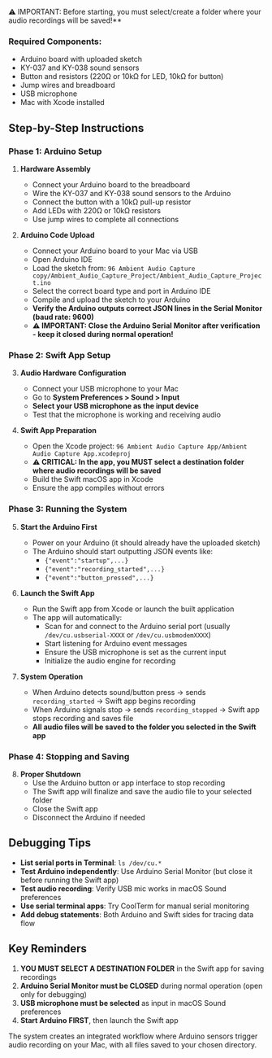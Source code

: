 ⚠️ IMPORTANT: Before starting, you must select/create a folder where your audio recordings will be saved!**

### Required Components:
- Arduino board with uploaded sketch
- KY-037 and KY-038 sound sensors
- Button and resistors (220Ω or 10kΩ for LED, 10kΩ for button)
- Jump wires and breadboard
- USB microphone
- Mac with Xcode installed

## Step-by-Step Instructions

### Phase 1: Arduino Setup

1. **Hardware Assembly**
   - Connect your Arduino board to the breadboard
   - Wire the KY-037 and KY-038 sound sensors to the Arduino
   - Connect the button with a 10kΩ pull-up resistor
   - Add LEDs with 220Ω or 10kΩ resistors
   - Use jump wires to complete all connections

2. **Arduino Code Upload**
   - Connect your Arduino board to your Mac via USB
   - Open Arduino IDE
   - Load the sketch from:
     ```96 Ambient Audio Capture copy/Ambient_Audio_Capture_Project/Ambient_Audio_Capture_Project.ino```
   - Select the correct board type and port in Arduino IDE
   - Compile and upload the sketch to your Arduino
   - **Verify the Arduino outputs correct JSON lines in the Serial Monitor (baud rate: 9600)**
   - **⚠️ IMPORTANT: Close the Arduino Serial Monitor after verification - keep it closed during normal operation!**

### Phase 2: Swift App Setup

3. **Audio Hardware Configuration**
   - Connect your USB microphone to your Mac
   - Go to **System Preferences > Sound > Input**
   - **Select your USB microphone as the input device**
   - Test that the microphone is working and receiving audio

4. **Swift App Preparation**
   - Open the Xcode project:
     ```96 Ambient Audio Capture App/Ambient Audio Capture App.xcodeproj```
   - **⚠️ CRITICAL: In the app, you MUST select a destination folder where audio recordings will be saved**
   - Build the Swift macOS app in Xcode
   - Ensure the app compiles without errors

### Phase 3: Running the System

5. **Start the Arduino First**
   - Power on your Arduino (it should already have the uploaded sketch)
   - The Arduino should start outputting JSON events like:
     - `{"event":"startup",...}`
     - `{"event":"recording_started",...}`
     - `{"event":"button_pressed",...}`

6. **Launch the Swift App**
   - Run the Swift app from Xcode or launch the built application
   - The app will automatically:
     - Scan for and connect to the Arduino serial port (usually `/dev/cu.usbserial-XXXX` or `/dev/cu.usbmodemXXXX`)
     - Start listening for Arduino event messages
     - Ensure the USB microphone is set as the current input
     - Initialize the audio engine for recording

7. **System Operation**
   - When Arduino detects sound/button press → sends `recording_started` → Swift app begins recording
   - When Arduino signals stop → sends `recording_stopped` → Swift app stops recording and saves file
   - **All audio files will be saved to the folder you selected in the Swift app**

### Phase 4: Stopping and Saving

8. **Proper Shutdown**
   - Use the Arduino button or app interface to stop recording
   - The Swift app will finalize and save the audio file to your selected folder
   - Close the Swift app
   - Disconnect the Arduino if needed

## Debugging Tips

- **List serial ports in Terminal**: `ls /dev/cu.*`
- **Test Arduino independently**: Use Arduino Serial Monitor (but close it before running the Swift app)
- **Test audio recording**: Verify USB mic works in macOS Sound preferences
- **Use serial terminal apps**: Try CoolTerm for manual serial monitoring
- **Add debug statements**: Both Arduino and Swift sides for tracing data flow

## Key Reminders

1. **YOU MUST SELECT A DESTINATION FOLDER** in the Swift app for saving recordings
2. **Arduino Serial Monitor must be CLOSED** during normal operation (open only for debugging)
3. **USB microphone must be selected** as input in macOS Sound preferences
4. **Start Arduino FIRST**, then launch the Swift app

The system creates an integrated workflow where Arduino sensors trigger audio recording on your Mac, with all files saved to your chosen directory.